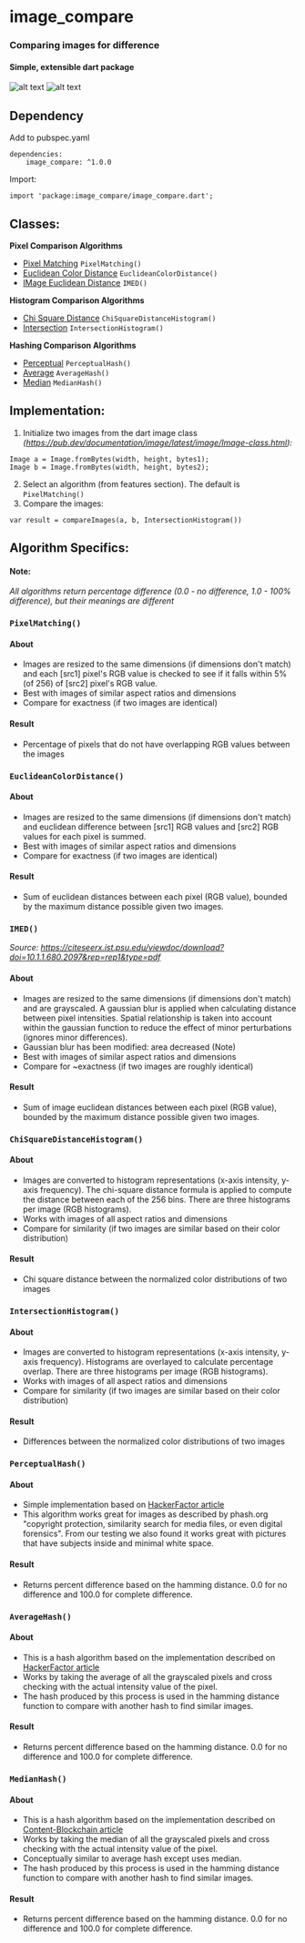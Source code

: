 # image_compare
### Comparing images for difference
#### Simple, extensible dart package

![alt text](https://github.com/nitinramadoss/image_compare/blob/main/images/seven2.PNG) ![alt text](https://github.com/nitinramadoss/image_compare/blob/main/images/seven.PNG)

## Dependency
Add to pubspec.yaml
```
dependencies:
    image_compare: ^1.0.0
```

Import:
```
import 'package:image_compare/image_compare.dart';
```

## Classes:
**Pixel Comparison Algorithms**
- [Pixel Matching](#pixelmatching) `PixelMatching()`
- [Euclidean Color Distance](#euclideancolordistance) `EuclideanColorDistance()`
- [IMage Euclidean Distance](#imed) `IMED()`

**Histogram Comparison Algorithms**
- [Chi Square Distance](#chisquaredistancehistogram) `ChiSquareDistanceHistogram()`
- [Intersection](#intersectionhistogram) `IntersectionHistogram()`

**Hashing Comparison Algorithms**
- [Perceptual](#perceptualhash) `PerceptualHash()`
- [Average](#averagehash) `AverageHash()`
- [Median](#medianhash) `MedianHash()`

## Implementation:
1. Initialize two images from the dart image class 
*(https://pub.dev/documentation/image/latest/image/Image-class.html):*
```
Image a = Image.fromBytes(width, height, bytes1);
Image b = Image.fromBytes(width, height, bytes2);
```
2. Select an algorithm (from features section). The default is `PixelMatching()`
3. Compare the images:
```
var result = compareImages(a, b, IntersectionHistogram())
```

## Algorithm Specifics: 
#### Note: 
  *All algorithms return percentage difference (0.0 - no difference, 1.0 - 100% difference), but their meanings are different*
  
### `PixelMatching()`

#### About
 - Images are resized to the same dimensions (if dimensions don't match) and each [src1] pixel's RGB value is checked to see if it falls within 5% (of 256) of [src2] pixel's RGB value.
 - Best with images of similar aspect ratios and dimensions
 - Compare for exactness (if two images are identical)

#### Result
 - Percentage of pixels that do not have overlapping RGB values between the images

### `EuclideanColorDistance()`

#### About
 - Images are resized to the same dimensions (if dimensions don't match) and euclidean difference between [src1] RGB values and [src2] RGB values for each pixel is summed.
 - Best with images of similar aspect ratios and dimensions
 - Compare for exactness (if two images are identical)

#### Result
 - Sum of euclidean distances between each pixel (RGB value), bounded by the maximum distance possible given two images.

### `IMED()`
*Source: https://citeseerx.ist.psu.edu/viewdoc/download?doi=10.1.1.680.2097&rep=rep1&type=pdf*

#### About
 - Images are resized to the same dimensions (if dimensions don't match) and are grayscaled. A gaussian blur is applied when calculating distance between pixel intensities.    Spatial relationship is taken into account within the gaussian function to reduce the effect of minor perturbations (ignores minor differences). 
 - Gaussian blur has been modified: area decreased (Note)
 - Best with images of similar aspect ratios and dimensions
 - Compare for ~exactness (if two images are roughly identical)

#### Result
 - Sum of image euclidean distances between each pixel (RGB value), bounded by the maximum distance possible given two images.
 
### `ChiSquareDistanceHistogram()`

#### About
 - Images are converted to histogram representations (x-axis intensity, y-axis frequency). The chi-square distance formula is applied to compute the distance between each of the 256 bins. There are three histograms per image (RGB histograms).  
 - Works with images of all aspect ratios and dimensions
 - Compare for similarity (if two images are similar based on their color distribution)

#### Result
 - Chi square distance between the normalized color distributions of two images

### `IntersectionHistogram()`

#### About
 - Images are converted to histogram representations (x-axis intensity, y-axis frequency). Histograms are overlayed to calculate percentage overlap. There are three histograms per image (RGB histograms).  
 - Works with images of all aspect ratios and dimensions
 - Compare for similarity (if two images are similar based on their color distribution)

#### Result
 - Differences between the normalized color distributions of two images

### `PerceptualHash()`

#### About
- Simple implementation based on [HackerFactor article](https://hackerfactor.com/blog/index.php%3F/archives/432-Looks-Like-It.html)
- This algorithm works great for images as described by phash.org "copyright protection, similarity search for media files, or even digital forensics". From our testing we also found it works great with pictures that have subjects inside and minimal white space.

#### Result
- Returns percent difference based on the hamming distance. 0.0 for no difference and 100.0 for complete difference.

### `AverageHash()`

#### About
- This is a hash algorithm based on the implementation described on [HackerFactor article](https://hackerfactor.com/blog/index.php%3F/archives/432-Looks-Like-It.html)
- Works by taking the average of all the grayscaled pixels and cross checking with the actual intensity value of the pixel.
- The hash produced by this process is used in the hamming distance function to compare with another hash to find similar images.

#### Result
- Returns percent difference based on the hamming distance. 0.0 for no difference and 100.0 for complete difference.

### `MedianHash()`

#### About
- This is a hash algorithm based on the implementation described on [Content-Blockchain article](https://content-blockchain.org/research/testing-different-image-hash-functions/)
- Works by taking the median of all the grayscaled pixels and cross checking with the actual intensity value of the pixel.
- Conceptually similar to average hash except uses median.
- The hash produced by this process is used in the hamming distance function to compare with another hash to find similar images.
#### Result
- Returns percent difference based on the hamming distance. 0.0 for no difference and 100.0 for complete difference.